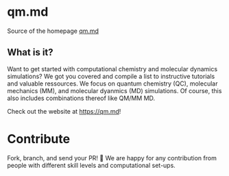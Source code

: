 # qm.md

Source of the homepage [qm.md](https://qm.md)

## What is it?

Want to get started with computational chemistry and molecular dynamics simulations? We got you covered and compile a list to instructive tutorials and valuable ressources. We focus on quantum chemistry (QC), molecular mechanics (MM), and molecular dyanmics (MD) simulations. Of course, this also includes combinations thereof like QM/MM MD. 

Check out the website at https://qm.md!

# Contribute

Fork, branch, and send your PR! 💚 We are happy for any contribution from people with different skill levels and computational set-ups.
